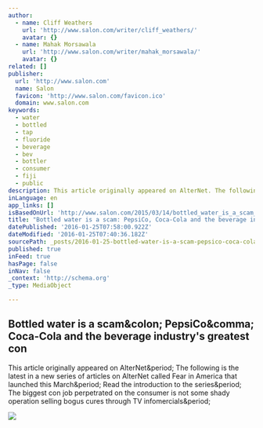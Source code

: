 ```yaml
---
author:
  - name: Cliff Weathers
    url: 'http://www.salon.com/writer/cliff_weathers/'
    avatar: {}
  - name: Mahak Morsawala
    url: 'http://www.salon.com/writer/mahak_morsawala/'
    avatar: {}
related: []
publisher:
  url: 'http://www.salon.com'
  name: Salon
  favicon: 'http://www.salon.com/favicon.ico'
  domain: www.salon.com
keywords:
  - water
  - bottled
  - tap
  - fluoride
  - beverage
  - bev
  - bottler
  - consumer
  - fiji
  - public
description: This article originally appeared on AlterNet. The following is the latest in a new series of articles on AlterNet called Fear in America that launched this March. Read the introduction to the series. The biggest con job perpetrated on the consumer is not some shady operation selling bogus cures through TV infomercials.
inLanguage: en
app_links: []
isBasedOnUrl: 'http://www.salon.com/2015/03/14/bottled_water_is_a_scam_pepsico_coca_cola_and_the_beverage_industrys_greatest_con_partner/'
title: "Bottled water is a scam: PepsiCo, Coca-Cola and the beverage industry's greatest con"
datePublished: '2016-01-25T07:58:00.922Z'
dateModified: '2016-01-25T07:40:36.182Z'
sourcePath: _posts/2016-01-25-bottled-water-is-a-scam-pepsico-coca-cola-and-the-beverage.md
published: true
inFeed: true
hasPage: false
inNav: false
_context: 'http://schema.org'
_type: MediaObject

---
```

<article style=""><h1>Bottled water is a scam&amp;colon; PepsiCo&amp;comma; Coca-Cola and the beverage industry's greatest con</h1><p>This article originally appeared on AlterNet&amp;period; The following is the latest in a new series of articles on AlterNet called Fear in America that launched this March&amp;period; Read the introduction to the series&amp;period; The biggest con job perpetrated on the consumer is not some shady operation selling bogus cures through TV infomercials&amp;period;</p><img src="http://media.salon.com/2014/02/shutterstock_175505384.jpg" /></article>
